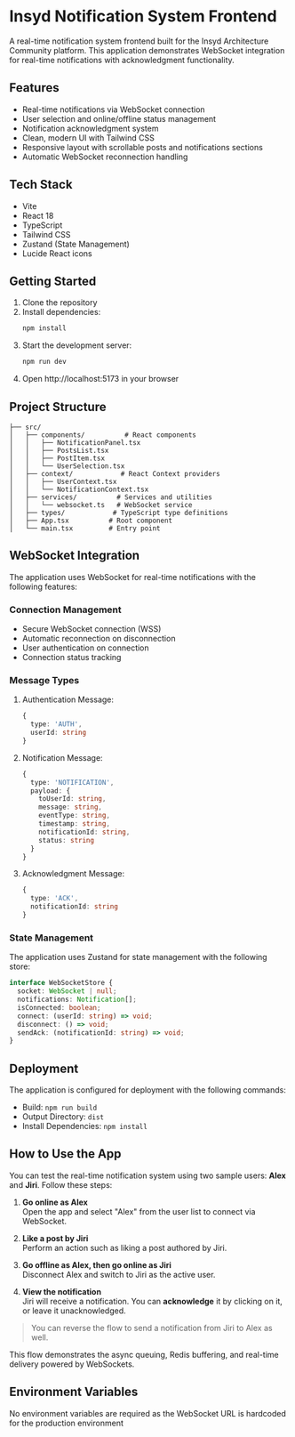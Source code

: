 # Insyd Notification System Frontend

A real-time notification system frontend built for the Insyd Architecture Community platform. This application demonstrates WebSocket integration for real-time notifications with acknowledgment functionality.

## Features

- Real-time notifications via WebSocket connection
- User selection and online/offline status management
- Notification acknowledgment system
- Clean, modern UI with Tailwind CSS
- Responsive layout with scrollable posts and notifications sections
- Automatic WebSocket reconnection handling

## Tech Stack

- Vite
- React 18
- TypeScript
- Tailwind CSS
- Zustand (State Management)
- Lucide React icons

## Getting Started

1. Clone the repository
2. Install dependencies:
   ```bash
   npm install
   ```
3. Start the development server:
   ```bash
   npm run dev
   ```
4. Open http://localhost:5173 in your browser

## Project Structure

```
├── src/
│   ├── components/          # React components
│   │   ├── NotificationPanel.tsx
│   │   ├── PostsList.tsx
│   │   ├── PostItem.tsx
│   │   └── UserSelection.tsx
│   ├── context/            # React Context providers
│   │   ├── UserContext.tsx
│   │   └── NotificationContext.tsx
│   ├── services/          # Services and utilities
│   │   └── websocket.ts   # WebSocket service
│   ├── types/            # TypeScript type definitions
│   ├── App.tsx          # Root component
│   └── main.tsx         # Entry point
```

## WebSocket Integration

The application uses WebSocket for real-time notifications with the following features:

### Connection Management
- Secure WebSocket connection (WSS)
- Automatic reconnection on disconnection
- User authentication on connection
- Connection status tracking

### Message Types
1. Authentication Message:
   ```typescript
   {
     type: 'AUTH',
     userId: string
   }
   ```

2. Notification Message:
   ```typescript
   {
     type: 'NOTIFICATION',
     payload: {
       toUserId: string,
       message: string,
       eventType: string,
       timestamp: string,
       notificationId: string,
       status: string
     }
   }
   ```

3. Acknowledgment Message:
   ```typescript
   {
     type: 'ACK',
     notificationId: string
   }
   ```

### State Management
The application uses Zustand for state management with the following store:

```typescript
interface WebSocketStore {
  socket: WebSocket | null;
  notifications: Notification[];
  isConnected: boolean;
  connect: (userId: string) => void;
  disconnect: () => void;
  sendAck: (notificationId: string) => void;
}
```

## Deployment

The application is configured for deployment with the following commands:

- Build: `npm run build`
- Output Directory: `dist`
- Install Dependencies: `npm install`

## How to Use the App 

You can test the real-time notification system using two sample users: **Alex** and **Jiri**. Follow these steps:

1. **Go online as Alex**  
   Open the app and select "Alex" from the user list to connect via WebSocket.

2. **Like a post by Jiri**  
   Perform an action such as liking a post authored by Jiri.

3. **Go offline as Alex, then go online as Jiri**  
   Disconnect Alex and switch to Jiri as the active user.

4. **View the notification**  
   Jiri will receive a notification. You can **acknowledge** it by clicking on it, or leave it unacknowledged.

> You can reverse the flow to send a notification from Jiri to Alex as well.

This flow demonstrates the async queuing, Redis buffering, and real-time delivery powered by WebSockets.

## Environment Variables

No environment variables are required as the WebSocket URL is hardcoded for the production environment
